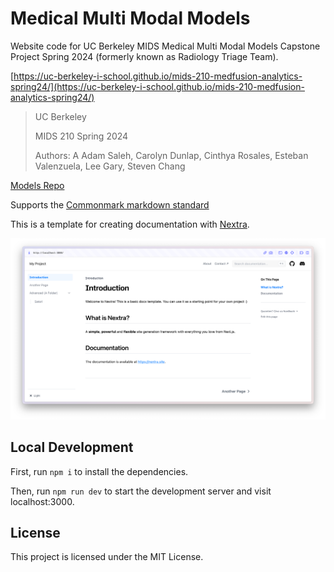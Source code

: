 # Medical Multi Modal Models

Website code for UC Berkeley MIDS Medical Multi Modal Models Capstone Project Spring 2024 (formerly known as Radiology Triage Team).

[https://uc-berkeley-i-school.github.io/mids-210-medfusion-analytics-spring24/](https://uc-berkeley-i-school.github.io/mids-210-medfusion-analytics-spring24/)

> UC Berkeley
>
> MIDS 210 Spring 2024
>
> Authors: A Adam Saleh, Carolyn Dunlap, Cinthya Rosales, Esteban Valenzuela, Lee Gary, Steven Chang

[Models Repo](https://github.com/UC-Berkeley-I-School/mids-210-radiology-triage-models-spring24)

Supports the [Commonmark markdown standard](https://commonmark.org/help/)

This is a template for creating documentation with [Nextra](https://nextra.site).

[![](.github/screenshot.png)](https://nextra-docs-template.vercel.app)

## Local Development

First, run `npm i` to install the dependencies.

Then, run `npm run dev` to start the development server and visit localhost:3000.

## License

This project is licensed under the MIT License.
